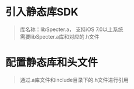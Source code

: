 # 引入静态库SDK

> 库名称：libSpecter.a， 支持iOS 7.0以上系统  
> 需要libSpecter.a库和对应的.h文件

# 配置静态库和头文件
> 通过.a库文件和include目录下的.h文件进行引用


